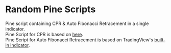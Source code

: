 # Random Pine Scripts
Pine script containing CPR &amp; Auto Fibonacci Retracement in a single indicator. <br>
Pine Script for CPR is based on [here](https://in.tradingview.com/script/ZEjS9MPh-CPR-with-SMA-EMA-VWAP-Super-Trend-by-GuruprasadMeduri/). <br>
Pine Script for Auto Fibonacci Retracement is based on TradingView's [built-in indicator](https://in.tradingview.com/chart/?symbol=NSE%3ANIFTY&solution=43000585089).
